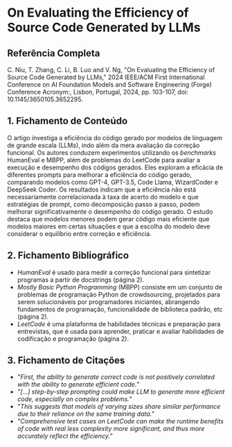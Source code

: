 # On Evaluating the Efficiency of Source Code Generated by LLMs

## Referência Completa
C. Niu, T. Zhang, C. Li, B. Luo and V. Ng, "On Evaluating the Efficiency of Source Code Generated by LLMs," 2024 IEEE/ACM First International Conference on AI Foundation Models and Software Engineering (Forge) Conference Acronym:, Lisbon, Portugal, 2024, pp. 103-107, doi: 10.1145/3650105.3652295.

## 1. Fichamento de Conteúdo

O artigo investiga a eficiência do código gerado por modelos de linguagem de grande escala (LLMs), indo além da mera avaliação da correção funcional. Os autores conduzem experimentos utilizando os _benchmarks_ HumanEval e MBPP, além de problemas do LeetCode para avaliar a execução e desempenho dos códigos gerados. Eles exploram a eficácia de diferentes prompts para melhorar a eficiência do código gerado, comparando modelos como GPT-4, GPT-3.5, Code Llama, WizardCoder e DeepSeek Coder. Os resultados indicam que a eficiência não está necessariamente correlacionada à taxa de acerto do modelo e que estratégias de prompt, como decomposição passo a passo, podem melhorar significativamente o desempenho do código gerado. O estudo destaca que modelos menores podem gerar código mais eficiente que modelos maiores em certas situações e que a escolha do modelo deve considerar o equilíbrio entre correção e eficiência. 

## 2. Fichamento Bibliográfico

- _HumanEval_ é usado para medir a correção funcional para sintetizar programas a partir de docstrings (página 2).
- _Mostly Basic Python Programming_ (MBPP) consiste em um conjunto de problemas de programação Python de crowdsourcing, projetados para serem solucionáveis ​​por programadores iniciantes, abrangendo fundamentos de programação, funcionalidade de biblioteca padrão, etc (página 2).
- _LeetCode_ é uma plataforma de habilidades técnicas e preparação para entrevistas, que é usada para aprender, praticar e avaliar habilidades de codificação e programação (página 2).

## 3. Fichamento de Citações

- "_First, the ability to generate correct code is not positively correlated with the ability to generate efficient code._"
- "_[...] step-by-step prompting could make LLM to generate more efficient code, especially on complex problems._"
- "_This suggests that models of varying sizes share similar performance due to their reliance on the same training data._"
- "_Comprehensive test cases on LeetCode can make the runtime benefits of code with real less complexity more significant, and thus more accurately reflect the efficiency._"
